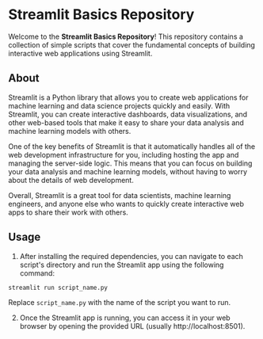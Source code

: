 # Streamlit Basics Repository

<!--![Streamlit Logo](https://raw.githubusercontent.com/streamlit/streamlit/develop/assets/logo_color_sticker.png)-->

Welcome to the **Streamlit Basics Repository**! This repository contains a collection of simple scripts that cover the fundamental concepts of building interactive web applications using Streamlit.

## About

Streamlit is a Python library that allows you to create web applications for machine learning and data science projects quickly and easily. With Streamlit, you can create interactive dashboards, data visualizations, and other web-based tools that make it easy to share your data analysis and machine learning models with others.

One of the key benefits of Streamlit is that it automatically handles all of the web development infrastructure for you, including hosting the app and managing the server-side logic. This means that you can focus on building your data analysis and machine learning models, without having to worry about the details of web development.

Overall, Streamlit is a great tool for data scientists, machine learning engineers, and anyone else who wants to quickly create interactive web apps to share their work with others.

## Usage

1. After installing the required dependencies, you can navigate to each script's directory and run the Streamlit app using the following command:

`streamlit run script_name.py`

Replace `script_name.py` with the name of the script you want to run.

2. Once the Streamlit app is running, you can access it in your web browser by opening the provided URL (usually http://localhost:8501).

